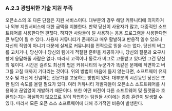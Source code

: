 ### A.2.3 광범위한 기술 지원 부족

오픈소스의 또 다른 단점은 지원 서비스이다. 대부분의 경우 해당 커뮤니티에 의지하거나 외부 지원서비스에 대한 금액을 지불한다. 만약 당신이 사용자가 많고, 대중적인 소프트웨어를 사용한다면 괜찮다. 하지만 사람들이 덜 사용하는 응용 프로그램을 사용한다면 큰 부담이 될 수 있다.
사용자 커뮤니티가 존재하고 매우 활발하고 반응적 일수 있으나 자신의 직업이 아니기 때문에 실제로 커뮤니티를 전적으로 믿을 수는 없다. 당신의 버그를 고치거나, 당신이나 당신의 팀에게 적절한 훈련을 제공하거나, 당신의 질문과 요구사항에 응답해줄 사람은 없다. 따라서 고객이나 동료가 버그로 고통받고 있다면 그건 당신의 몫이다. 시간은 걸려도 최선의 법은 커뮤니티의 누군가가 똑같은 문제에 직면하고 버그를 고칠 때까지 기다리는 것이다. 위의 방법이 마음에 들지 않는다면, 소프트웨어 유지보수 및 개선에 전념하는 전문가를 고용하는 방법이 있다.
대부분의 시간동안 당신은 또한 팀의 속도를 올릴 필요가 있다. 여러 커뮤니티 개발자들이 오픈소스 소프트웨어를 사용하고 끊임없이 개발하기 때문이다. 또한 어떤 버전이 다른 소프트웨어 및 플랫폼과 호환되는지는 확실하지 않으므로 같이 작업하는 팀원들 사이에는 종종 혼란이 발생할 수 있다. 따라서 모든 오픈 소스 소프트웨어에 대해 추가적인 비용이 발생한다.
